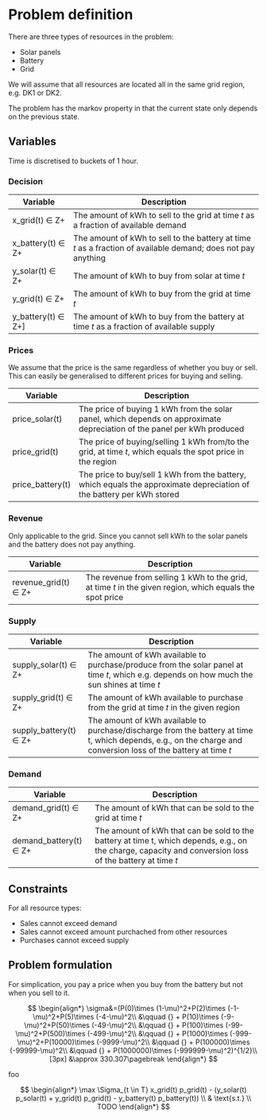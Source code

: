 # Problem definition

There are three types of resources in the problem:
- Solar panels
- Battery
- Grid


We will assume that all resources are located all in the same grid region, e.g. DK1 or DK2.

The problem has the markov property in that the current state only depends on the previous state.

## Variables

Time is discretised to buckets of 1 hour.

### Decision

|Variable|Description|
|-|-|
|x_grid(t) ∈ Z+|The amount of kWh to sell to the grid at time *t* as a fraction of available demand|
|x_battery(t) ∈ Z+|The amount of kWh to sell to the battery at time *t* as a fraction of available demand; does not pay anything|
|y_solar(t) ∈ Z+|The amount of kWh to buy from solar at time *t*|
|y_grid(t) ∈ Z+|The amount of kWh to buy from the grid at time *t*|
|y_battery(t) ∈ Z+]|The amount of kWh to buy from the battery at time *t* as a fraction of available supply|

### Prices

We assume that the price is the same regardless of whether you buy or sell. This can easily be generalised to different prices for buying and selling.

|Variable|Description|
|-|-|
|price_solar(t)|The price of buying 1 kWh from the solar panel, which depends on approximate depreciation of the panel per kWh produced|
|price_grid(t)|The price of buying/selling 1 kWh from/to the grid, at time *t*, which equals the spot price in the region|
|price_battery(t)|The price to buy/sell 1 kWh from the battery, which equals the approximate depreciation of the battery per kWh stored|

### Revenue

Only applicable to the grid. Since you cannot sell kWh to the solar panels and the battery does not pay anything.

|Variable|Description|
|-|-|
|revenue_grid(t) ∈ Z+|The revenue from selling 1 kWh to the grid, at time *t* in the given region, which equals the spot price|

### Supply

|Variable|Description|
|-|-|
|supply_solar(t) ∈ Z+|The amount of kWh available to purchase/produce from the solar panel at time *t*, which e.g. depends on how much the sun shines at time *t*|
|supply_grid(t) ∈ Z+|The amount of kWh available to purchase from the grid at time *t* in the given region|
|supply_battery(t) ∈ Z+ |The amount of kWh available to purchase/discharge from the battery at time t, which depends, e.g., on the charge and conversion loss of the battery at time *t*|

### Demand

|Variable|Description|
|-|-|
|demand_grid(t) ∈ Z+|The amount of kWh that can be sold to the grid at time *t*|
|demand_battery(t) ∈ Z+|The amount of kWh that can be sold to the battery at time t, which depends, e.g., on the charge, capacity and conversion loss of the battery at time *t*|

## Constraints

For all resource types:
- Sales cannot exceed demand
- Sales cannot exceed amount purchached from other resources
- Purchases cannot exceed supply

## Problem formulation

For simplication, you pay a price when you buy from the battery but not when you sell to it.

$$
\begin{align*}
  \sigma&=(P(0)\times (1-\mu)^2+P(2)\times (-1-\mu)^2+P(5)\times (-4-\mu)^2\\
  &\qquad {} + P(10)\times (-9-\mu)^2+P(50)\times (-49-\mu)^2\\
  &\qquad {} + P(100)\times (-99-\mu)^2+P(500)\times (-499-\mu)^2\\
  &\qquad {} + P(1000)\times (-999-\mu)^2+P(10000)\times (-9999-\mu)^2\\
  &\qquad {} + P(100000)\times (-99999-\mu)^2\\
  &\qquad {} + P(1000000)\times (-999999-\mu)^2)^{1/2}\\[3px]
  &\approx 330.307\pagebreak
\end{align*}
$$

foo

$$
\begin{align*}
\max \Sigma_{t \in T} x_grid(t) p_grid(t) - (y_solar(t) p_solar(t) + y_grid(t) p_grid(t) - y_battery(t) p_battery(t)) \\
& \text{s.t.} \\
TODO
\end{align*}
$$
